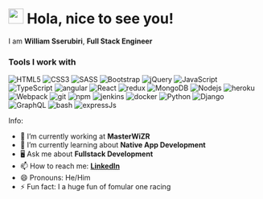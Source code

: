 <h1>
  <img src="https://emojis.slackmojis.com/emojis/images/1531849430/4246/blob-sunglasses.gif?1531849430" width="30"/> 
  Hola, nice to see you!
</h1>

I am <b>William Sserubiri</b>, <b>Full Stack Engineer</b>
<h3>Tools I work with</h3>

<p>
    <img alt="HTML5" src="https://img.shields.io/badge/-HTML5-E34F26?style=flat-square&logo=html5&logoColor=white" />
    <img alt="CSS3" src="https://img.shields.io/badge/-CSS3-2c9ed4?style=flat-square&logo=css3&logoColor=white" />
    <img alt="SASS" src="https://img.shields.io/badge/-SASS-CC6699?style=flat-square&logo=sass&logoColor=white" />
    <img alt="Bootstrap" src="https://img.shields.io/badge/-Bootstrap-563d7c?style=flat-square&logo=bootstrap&logoColor=white" />
    <img alt="jQuery" src="https://img.shields.io/badge/-jQuery-1b72b5?style=flat-square&logo=jQuery&logoColor=white" />
    <img alt="JavaScript" src="https://img.shields.io/badge/-JavaScript / ES6-e0a719?style=flat-square&logo=JavaScript&logoColor=white" />
    <img alt="TypeScript" src="https://img.shields.io/badge/-TypeScript-007ACC?style=flat-square&logo=typescript&logoColor=white" />
    <img alt="angular" src="https://img.shields.io/badge/-Angular / Angular Material-E34F26?style=flat-square&logo=angular&logoColor=white" />  
    <img alt="React" src="https://img.shields.io/badge/-React-45b8d8?style=flat-square&logo=react&logoColor=white" />
    <img alt="redux" src="https://img.shields.io/badge/-Redux-764ABC?style=flat-square&logo=redux&logoColor=white" />
    <img alt="MongoDB" src="https://img.shields.io/badge/-MongoDB-13aa52?style=flat-square&logo=mongodb&logoColor=white" />
    <img alt="Nodejs" src="https://img.shields.io/badge/-NodeJS-43853d?style=flat-square&logo=Node.js&logoColor=white" />
    <img alt="heroku" src="https://img.shields.io/badge/-Heroku-563d7c?style=flat-square&logo=heroku&logoColor=white" />
    <img alt="Webpack" src="https://img.shields.io/badge/-Webpack-8DD6F9?style=flat-square&logo=webpack&logoColor=white" /> 
    <img alt="git" src="https://img.shields.io/badge/-Git-F05032?style=flat-square&logo=git&logoColor=white" />
    <img alt="npm" src="https://img.shields.io/badge/-NPM-CB3837?style=flat-square&logo=npm&logoColor=white" />
    <img alt="jenkins" src="https://img.shields.io/badge/-Jenkins-CB3837?style=flat-square&logo=jenkins&logoColor=white" />
    <img alt="docker" src="https://img.shields.io/badge/-Docker-2c9ed4?style=flat-square&logo=docker&logoColor=white" />
    <img alt="Python" src="https://img.shields.io/badge/-Python-e0a719?style=flat-square&logo=python&logoColor=white" />
    <img alt="Django" src="https://img.shields.io/badge/-Django-43853d?style=flat-square&logo=django&logoColor=white" />
    <img alt="GraphQL" src="https://img.shields.io/badge/-GraphQL-CC6699?style=flat-square&logo=graphql&logoColor=white" />
    <img alt="bash" src="https://img.shields.io/badge/-Bash-black?style=flat-square&logo=linux&logoColor=white" />
    <img alt="expressJs" src="https://img.shields.io/badge/-Express-1b72b5?style=flat-square&logo=express.js&logoColor=white" />
</p>
Info:

- 🔭 I’m currently working at <b>MasterWiZR</b>
- 🌱 I’m currently learning about <b>Native App Development</b>
- 🖥 Ask me about <b>Fullstack Development</b>
- 📫 How to reach me: <b>[LinkedIn](https://www.linkedin.com/in/william-sserubiri-41ab2611)</b>
- 😄 Pronouns: He/Him
- ⚡ Fun fact: I a huge fun of fomular one racing
